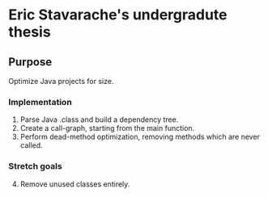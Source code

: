 # Eric Stavarache's undergradute thesis

## Purpose
Optimize Java projects for size.

### Implementation
1. Parse Java .class and build a dependency tree.
2. Create a call-graph, starting from the main function.
3. Perform dead-method optimization, removing methods which are never called.

### Stretch goals
4. Remove unused classes entirely.
